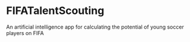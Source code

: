 # FIFATalentScouting
An artificial intelligence app for calculating the potential of young soccer players on FIFA
